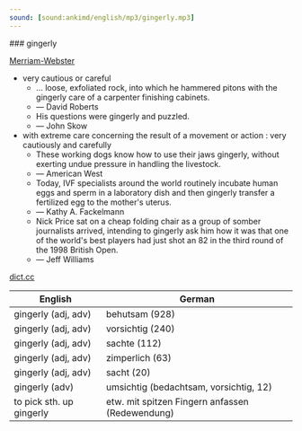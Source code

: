 ```yaml
---
sound: [sound:ankimd/english/mp3/gingerly.mp3]
---
```


\### gingerly

[Merriam-Webster](https://www.merriam-webster.com/dictionary/gingerly)

- very cautious or careful
    - … loose, exfoliated rock, into which he hammered pitons with the gingerly care of a carpenter finishing cabinets.
    - — David Roberts
    - His questions were gingerly and puzzled.
    - — John Skow
- with extreme care concerning the result of a movement or action : very cautiously and carefully
    - These working dogs know how to use their jaws gingerly, without exerting undue pressure in handling the livestock.
    - — American West
    - Today, IVF specialists around the world routinely incubate human eggs and sperm in a laboratory dish and then gingerly transfer a fertilized egg to the mother's uterus.
    - — Kathy A. Fackelmann
    - Nick Price sat on a cheap folding chair as a group of somber journalists arrived, intending to gingerly ask him how it was that one of the world's best players had just shot an 82 in the third round of the 1998 British Open.
    - — Jeff Williams

[dict.cc](https://www.dict.cc/gingerly)

| English        | German       |
| -------------- | ------------ |
| gingerly (adj, adv) | behutsam (928) |
| gingerly (adj, adv) | vorsichtig (240) |
| gingerly (adj, adv) | sachte (112) |
| gingerly (adj, adv) | zimperlich (63) |
| gingerly (adj, adv) | sacht (20) |
| gingerly (adv) | umsichtig (bedachtsam, vorsichtig, 12) |
| to pick sth. up gingerly | etw. mit spitzen Fingern anfassen (Redewendung) |
